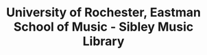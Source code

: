 ---
layout: repo
title: "University of Rochester, Eastman School of Music - Sibley Music Library"
id: 22189
permalink: repos/22189/
---